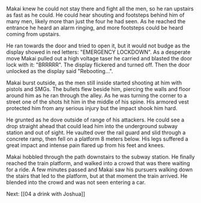 Makai knew he could not stay there and fight all the men, so he ran upstairs as fast as he could. He could hear shouting and footsteps behind him of many men, likely more than just the four he had seen. As he reached the entrance he heard an alarm ringing, and more footsteps could be heard coming from upstairs.

He ran towards the door and tried to open it, but it would not budge as the display showed in red letters: "EMERGENCY LOCKDOWN". As a desperate move Makai pulled out a high voltage taser he carried and blasted the door lock with it: "BRRRRR". The display flickered and turned off. Then the door unlocked as the display said "Rebooting...".

Makai burst outside, as the men still inside started shooting at him with pistols and SMGs. The bullets flew beside him, piercing the walls and floor around him as he ran through the alley. As he was turning the corner to a street one of the shots hit him in the middle of his spine. His armored vest protected him from any serious injury but the impact shook him hard. 

He grunted as he dove outside of range of his attackers. He could see a drop straight ahead that could lead him into the underground subway station and out of sight. He vaulted over the rail guard and slid through a concrete ramp, then fell on a platform 8 meters below. His legs suffered a great impact and intense pain flared up from his feet and knees.

Makai hobbled through the path downstairs to the subway station. He finally reached the train platform, and walked into a crowd that was there waiting for a ride. A few minutes passed and Makai saw his pursuers walking down the stairs that led to the platform, but at that moment the train arrived. He blended into the crowd and was not seen entering a car.

Next: [[04 a drink with Joshua]]